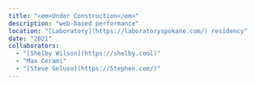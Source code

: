 ```yaml
---
title: "<em>Under Construction</em>"
description: "web-based performance"
location: "[Laboratory](https://laboratoryspokane.com/) residency"
date: "2021"
collaborators:
  - "[Shelby Wilson](https://shelby.cool)"
  - "Max Cerami"
  - "[Steve Geluso](https://5tephen.com/)"
---
```

